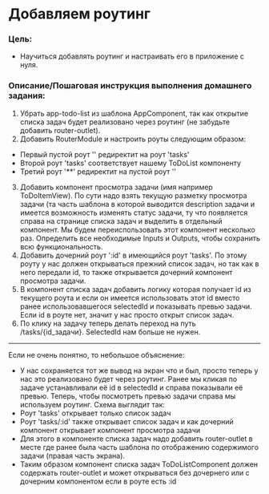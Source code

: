 # Добавляем роутинг

### Цель:

* Научиться добавлять роутинг и настраивать его в приложение с нуля.

### Описание/Пошаговая инструкция выполнения домашнего задания:

1. Убрать app-todo-list из шаблона AppСomponent, так как открытие списка задач будет реализовано через роутинг (не
   забудьте добавить router-outlet).
2. Добавить RouterModule и настроить роуты следующим образом:

  * Первый пустой роут '' редиректит на роут 'tasks'
  * Второй роут 'tasks' соответствует нашему ToDoList компоненту
  * Третий роут '**' редиректит на пустой роут ''

3. Добавить компонент просмотра задачи (имя например ToDoItemView). По сути надо взять текущую разметку просмотра
   задачи (та часть шаблона в которой выводится description задачи и имеется возможность изменять статус задачи, ту что
   появляется справа на странице списка задач и выделить в отдельный компонент. Мы будем переиспользовать этот компонент
   несколько раз. Определить все необходимые Inputs и Outputs, чтобы сохранить всю функциональность.
4. Добавить дочерний роут ':id' в имеющийся роут 'tasks'. По этому роуту у нас должен открываться прежний список
   задач, но так как в него передали id, то также открывается дочерний компонент просмотра задачи.
5. В компонент списка задач добавить логику которая получает id из текущего роута и если он имеется использовать этот id
   вместо ранее использовавшегося selectedId и показывать превью задачи. Если id в роуте нет, значит у нас просто открыт
   список задач.
6. По клику на задачу теперь делать переход на путь /tasks/{id_задачи}. SelectedId нам больше не нужен.

---
Если не очень понятно, то небольшое объяснение:

* У нас сохраняется тот же вывод на экран что и был, просто теперь у нас это реализовано будет через роутинг. Ранее мы
  кликая по задаче устанавливали её id в selectedId и справа показывали её превью. Теперь, чтобы посмотреть превью
  задачи справа мы используем роутинг. Схема выглядит так:
* Роут 'tasks' открывает только список задач
* Роут 'tasks/:id' также открывает список задач и как дочерний компонент открывает компонент просмотра задачи
* Для этого в компоненте списка задач надо добавить router-outlet в месте где ранее была часть шаблона по отображению
  содержимого задачи (правая часть экрана).
* Таким образом компонент списка задач ToDoListComponent должен содержать router-outlet и может открываться без
  дочернего или с дочерним компонентом если в роуте есть :id

